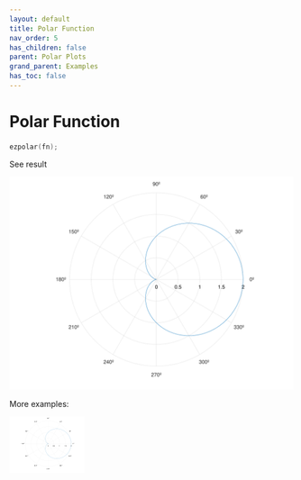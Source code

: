 ```yaml
---
layout: default
title: Polar Function
nav_order: 5
has_children: false
parent: Polar Plots
grand_parent: Examples
has_toc: false
---
```

# Polar Function

```cpp
ezpolar(fn);
```


See result

[![example_ezpolar_1](../polar_plots/ezpolar/ezpolar_1.svg)](../../../examples/polar_plots/ezpolar/ezpolar_1.cpp)

More examples:
    
[![example_ezpolar_2](../polar_plots/ezpolar/ezpolar_2_thumb.png)](../../../examples/polar_plots/ezpolar/ezpolar_2.cpp)
  



